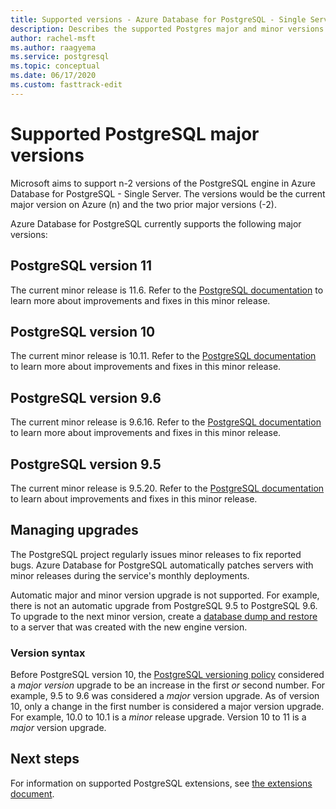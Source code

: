 ```yaml
---
title: Supported versions - Azure Database for PostgreSQL - Single Server
description: Describes the supported Postgres major and minor versions in Azure Database for PostgreSQL - Single Server.
author: rachel-msft
ms.author: raagyema
ms.service: postgresql
ms.topic: conceptual
ms.date: 06/17/2020
ms.custom: fasttrack-edit
---
```

# Supported PostgreSQL major versions
Microsoft aims to support n-2 versions of the PostgreSQL engine in Azure Database for PostgreSQL - Single Server. The versions would be the current major version on Azure (n) and the two prior major versions (-2).

Azure Database for PostgreSQL currently supports the following major versions:

## PostgreSQL version 11
The current minor release is 11.6. Refer to the [PostgreSQL documentation](https://www.postgresql.org/docs/11/static/release-11-6.html) to learn more about improvements and fixes in this minor release.

## PostgreSQL version 10
The current minor release is 10.11. Refer to the [PostgreSQL documentation](https://www.postgresql.org/docs/10/static/release-10-11.html) to learn more about improvements and fixes in this minor release.

## PostgreSQL version 9.6
The current minor release is 9.6.16. Refer to the [PostgreSQL documentation](https://www.postgresql.org/docs/9.6/static/release-9-6-16.html) to learn more about improvements and fixes in this minor release.

## PostgreSQL version 9.5
The current minor release is 9.5.20. Refer to the [PostgreSQL documentation](https://www.postgresql.org/docs/9.5/static/release-9-5-20.html) to learn about improvements and fixes in this minor release.

## Managing upgrades
The PostgreSQL project regularly issues minor releases to fix reported bugs. Azure Database for PostgreSQL automatically patches servers with minor releases during the service's monthly deployments. 

Automatic major and minor version upgrade is not supported. For example, there is not an automatic upgrade from PostgreSQL 9.5 to PostgreSQL 9.6. To upgrade to the next minor version, create a [database dump and restore](./howto-migrate-using-dump-and-restore.md) to a server that was created with the new engine version.

### Version syntax
Before PostgreSQL version 10, the [PostgreSQL versioning policy](https://www.postgresql.org/support/versioning/) considered a _major version_ upgrade to be an increase in the first _or_ second number. For example, 9.5 to 9.6 was considered a _major_ version upgrade. As of version 10, only a change in the first number is considered a major version upgrade. For example, 10.0 to 10.1 is a _minor_ release upgrade. Version 10 to 11 is a _major_ version upgrade.

## Next steps
For information on supported PostgreSQL extensions, see [the extensions document](concepts-extensions.md).
